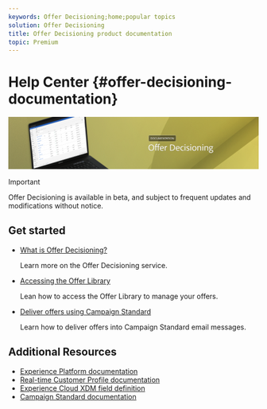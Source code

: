 ```yaml
---
keywords: Offer Decisioning;home;popular topics
solution: Offer Decisioning
title: Offer Decisioning product documentation
topic: Premium
---
```


# Help Center {#offer-decisioning-documentation}

![](assets/do-not-localize/banneroffers.png) 

>[!IMPORTANT]
>
>Offer Decisioning is available in beta, and subject to frequent updates and modifications without notice.

## Get started

* [What is Offer Decisioning?](start/using/about-offer-decisioning.md)

  Learn more on the Offer Decisioning service.

* [Accessing the Offer Library](offer-library/using/about-the-offer-library.md)

  Lean how to access the Offer Library to manage your offers.

* [Deliver offers using Campaign Standard](campaign-standard/using/overview.md)

  Learn how to deliver offers into Campaign Standard email messages.</em>

## Additional Resources

* [Experience Platform documentation](https://www.adobe.com/experience-platform/documentation-and-developer-resources.html)
* [Real-time Customer Profile documentation](https://docs.adobe.com/content/help/en/experience-platform/profile/home.html)
* [Experience Cloud XDM field definition](https://docs.adobe.com/content/help/en/experience-platform/xdm/home.html)
* [Campaign Standard documentation](https://docs.adobe.com/content/help/en/campaign-standard/using/campaign-standard-home.html)
